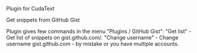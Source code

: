 Plugin for CudaText

Get snippets from GitHub Gist

Plugin gives few commands in the menu "Plugins / GitHub Gist":
"Get list" - Get list of snippets on gist.github.com/<username>.
"Change username" - Change username gist.github.com - by mistake or you have multiple accounts.
